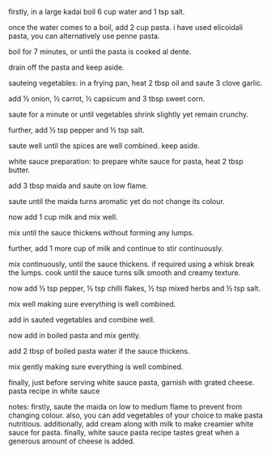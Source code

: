 firstly, in a large kadai boil 6 cup water and 1 tsp salt.

once the water comes to a boil, add 2 cup pasta. i have used elicoidali pasta, you can alternatively use penne pasta.

boil for 7 minutes, or until the pasta is cooked al dente.

drain off the pasta and keep aside.

sauteing vegetables:
in a frying pan, heat 2 tbsp oil and saute 3 clove garlic.

add ½ onion, ½ carrot, ½ capsicum and 3 tbsp sweet corn.

saute for a minute or until vegetables shrink slightly yet remain crunchy.


further, add ½ tsp pepper and ½ tsp salt.

saute well until the spices are well combined. keep aside.

white sauce preparation:
to prepare white sauce for pasta, heat 2 tbsp butter.

add 3 tbsp maida and saute on low flame.

saute until the maida turns aromatic yet do not change its colour.

now add 1 cup milk and mix well.

mix until the sauce thickens without forming any lumps.

further, add 1 more cup of milk and continue to stir continuously.

mix continuously, until the sauce thickens. if required using a whisk break the lumps. cook until the sauce turns silk smooth and creamy texture.

now add ½ tsp pepper, ½ tsp chilli flakes, ½ tsp mixed herbs and ½ tsp salt.

mix well making sure everything is well combined.

add in sauted vegetables and combine well.

now add in boiled pasta and mix gently.

add 2 tbsp of boiled pasta water if the sauce thickens.

mix gently making sure everything is well combined.

finally, just before serving white sauce pasta, garnish with grated cheese.
pasta recipe in white sauce

notes:
firstly, saute the maida on low to medium flame to prevent from changing colour.
also, you can add vegetables of your choice to make pasta nutritious.
additionally, add cream along with milk to make creamier white sauce for pasta.
finally, white sauce pasta recipe tastes great when a generous amount of cheese is added.

